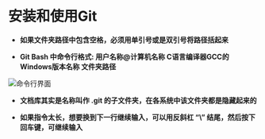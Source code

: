 # 安装和使用Git

- **如果文件夹路径中包含空格，必须用单引号或是双引号将路径括起来**

- **Git Bash 中命令行格式: 用户名称@计算机名称 C语言编译器GCC的Windows版本名称 文件夹路径**

![命令行界面](https://user-images.githubusercontent.com/27407218/101880463-ecac9580-3bcd-11eb-9ce8-39d18d383a61.png)

- **文档库其实是名称叫作 .git 的子文件夹，在各系统中该文件夹都是隐藏起来的**

- **如果指令太长，想要换到下一行继续输入，可以用反斜杠 “\” 结尾，然后按下回车键，可继续输入**
